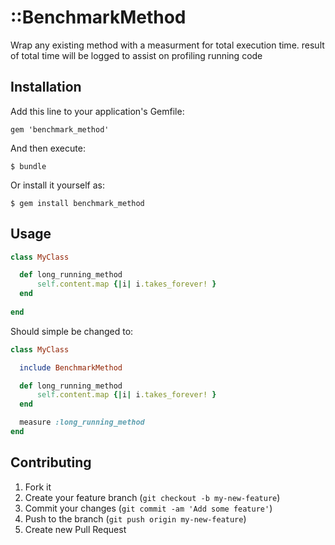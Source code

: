 # ::BenchmarkMethod

Wrap any existing method with a measurment for total execution time. result of total time will be logged to assist on profiling running code

## Installation

Add this line to your application's Gemfile:

    gem 'benchmark_method'

And then execute:

    $ bundle

Or install it yourself as:

    $ gem install benchmark_method

## Usage

````ruby
class MyClass

  def long_running_method
      self.content.map {|i| i.takes_forever! }
  end
  
end
````

Should simple be changed to:

````ruby
class MyClass

  include BenchmarkMethod

  def long_running_method
      self.content.map {|i| i.takes_forever! }
  end

  measure :long_running_method
end
````



## Contributing

1. Fork it
2. Create your feature branch (`git checkout -b my-new-feature`)
3. Commit your changes (`git commit -am 'Add some feature'`)
4. Push to the branch (`git push origin my-new-feature`)
5. Create new Pull Request
